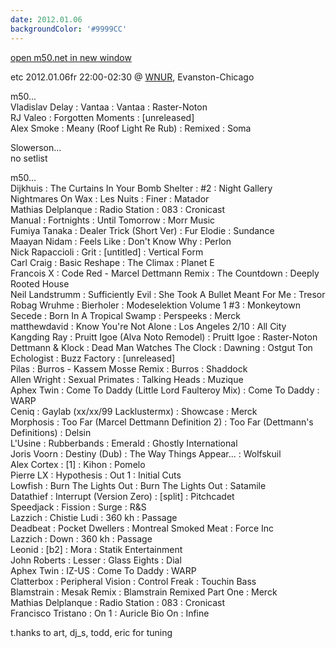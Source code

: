 ```yaml
---
date: 2012.01.06
backgroundColor: '#9999CC'
---
```


[open m50.net in new window  
](http://m50.net/)  

etc 2012.01.06fr 22:00-02:30 @ [WNUR](http://www.wnur.org/), Evanston-Chicago  

m50...  
Vladislav Delay : Vantaa : Vantaa : Raster-Noton  
RJ Valeo : Forgotten Moments : \[unreleased\]  
Alex Smoke : Meany (Roof Light Re Rub) : Remixed : Soma  

Slowerson...  
no setlist  

m50...  
Dijkhuis : The Curtains In Your Bomb Shelter : #2 : Night Gallery  
Nightmares On Wax : Les Nuits : Finer : Matador  
Mathias Delplanque : Radio Station : 083 : Cronicast  
Manual : Fortnights : Until Tomorrow : Morr Music  
Fumiya Tanaka : Dealer Trick (Short Ver) : Fur Elodie : Sundance  
Maayan Nidam : Feels Like : Don't Know Why : Perlon  
Nick Rapaccioli : Grit : \[untitled\] : Vertical Form  
Carl Craig : Basic Reshape : The Climax : Planet E  
Francois X : Code Red - Marcel Dettmann Remix : The Countdown : Deeply Rooted House  
Neil Landstrumm : Sufficiently Evil : She Took A Bullet Meant For Me : Tresor  
Robag Wruhme : Bierholer : Modeselektion Volume 1 #3 : Monkeytown  
Secede : Born In A Tropical Swamp : Perspeeks : Merck  
matthewdavid : Know You're Not Alone : Los Angeles 2/10 : All City  
Kangding Ray : Pruitt Igoe (Alva Noto Remodel) : Pruitt Igoe : Raster-Noton  
Dettmann & Klock : Dead Man Watches The Clock : Dawning : Ostgut Ton  
Echologist : Buzz Factory : \[unreleased\]  
Pilas : Burros - Kassem Mosse Remix : Burros : Shaddock  
Allen Wright : Sexual Primates : Talking Heads : Muzique  
Aphex Twin : Come To Daddy (Little Lord Faulteroy Mix) : Come To Daddy : WARP  
Ceniq : Gaylab (xx/xx/99 Lacklustermx) : Showcase : Merck  
Morphosis : Too Far (Marcel Dettmann Definition 2) : Too Far (Dettmann's Definitions) : Delsin  
L'Usine : Rubberbands : Emerald : Ghostly International  
Joris Voorn : Destiny (Dub) : The Way Things Appear... : Wolfskuil  
Alex Cortex : \[1\] : Kihon : Pomelo  
Pierre LX : Hypothesis : Out 1 : Initial Cuts  
Lowfish : Burn The Lights Out : Burn The Lights Out : Satamile  
Datathief : Interrupt (Version Zero) : \[split\] : Pitchcadet  
Speedjack : Fission : Surge : R&S  
Lazzich : Chistie Ludi : 360 kh : Passage  
Deadbeat : Pocket Dwellers : Montreal Smoked Meat : Force Inc  
Lazzich : Down : 360 kh : Passage  
Leonid : \[b2\] : Mora : Statik Entertainment  
John Roberts : Lesser : Glass Eights : Dial  
Aphex Twin : IZ-US : Come To Daddy : WARP  
Clatterbox : Peripheral Vision : Control Freak : Touchin Bass  
Blamstrain : Mesak Remix : Blamstrain Remixed Part One : Merck  
Mathias Delplanque : Radio Station : 083 : Cronicast  
Francisco Tristano : On 1 : Auricle Bio On : Infine  

t.hanks to art, dj\_s, todd, eric for tuning